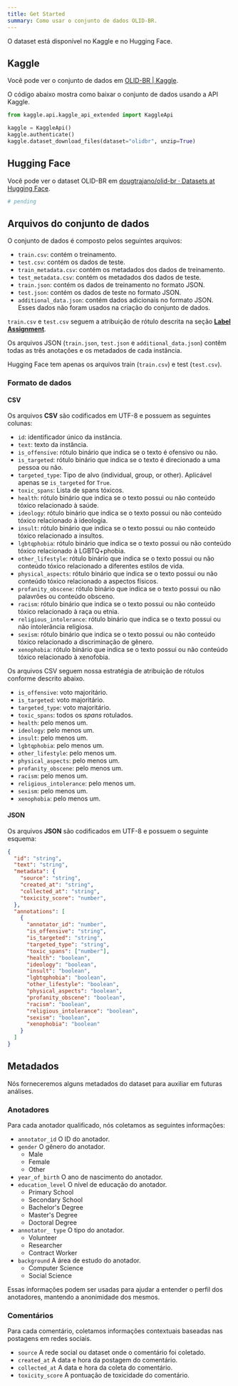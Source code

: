 ```yaml
---
title: Get Started
summary: Como usar o conjunto de dados OLID-BR.
---
```


O dataset está disponível no Kaggle e no Hugging Face.

## Kaggle

Você pode ver o conjunto de dados em [OLID-BR | Kaggle](https://www.kaggle.com/datasets/dougtrajano/olidbr).

O código abaixo mostra como baixar o conjunto de dados usando a API Kaggle.

```python
from kaggle.api.kaggle_api_extended import KaggleApi

kaggle = KaggleApi()
kaggle.authenticate()
kaggle.dataset_download_files(dataset="olidbr", unzip=True)
```

## Hugging Face

Você pode ver o dataset OLID-BR em [dougtrajano/olid-br · Datasets at Hugging Face](https://huggingface.co/datasets/dougtrajano/olid-br).

```python
# pending
```

## Arquivos do conjunto de dados

O conjunto de dados é composto pelos seguintes arquivos:

- `train.csv`: contém o treinamento.
- `test.csv`: contém os dados de teste.
- `train_metadata.csv`: contém os metadados dos dados de treinamento.
- `test_metadata.csv`: contém os metadados dos dados de teste.
- `train.json`: contém os dados de treinamento no formato JSON.
- `test.json`: contém os dados de teste no formato JSON.
- `additional_data.json`: contém dados adicionais no formato JSON. Esses dados não foram usados na criação do conjunto de dados.

`train.csv` e `test.csv` seguem a atribuição de rótulo descrita na seção [**Label Assignment**](#label-assignment).

Os arquivos JSON (`train.json`, `test.json` e `additional_data.json`) contêm todas as três anotações e os metadados de cada instância.

Hugging Face tem apenas os arquivos train (`train.csv`) e test (`test.csv`).

### Formato de dados

#### CSV

Os arquivos **CSV** são codificados em UTF-8 e possuem as seguintes colunas:

- `id`: identificador único da instância.
- `text`: texto da instância.
- `is_offensive`: rótulo binário que indica se o texto é ofensivo ou não.
- `is_targeted`: rótulo binário que indica se o texto é direcionado a uma pessoa ou não.
- `targeted_type`: Tipo de alvo (individual, group, or other). Aplicável apenas se `is_targeted` for `True`.
- `toxic_spans`: Lista de spans tóxicos.
- `health`: rótulo binário que indica se o texto possui ou não conteúdo tóxico relacionado à saúde.
- `ideology`: rótulo binário que indica se o texto possui ou não conteúdo tóxico relacionado à ideologia.
- `insult`: rótulo binário que indica se o texto possui ou não conteúdo tóxico relacionado a insultos.
- `lgbtqphobia`: rótulo binário que indica se o texto possui ou não conteúdo tóxico relacionado à LGBTQ+phobia.
- `other_lifestyle`: rótulo binário que indica se o texto possui ou não conteúdo tóxico relacionado a diferentes estilos de vida.
- `physical_aspects`: rótulo binário que indica se o texto possui ou não conteúdo tóxico relacionado a aspectos físicos.
- `profanity_obscene`: rótulo binário que indica se o texto possui ou não palavrões ou conteúdo obsceno.
- `racism`: rótulo binário que indica se o texto possui ou não conteúdo tóxico relacionado à raça ou etnia.
- `religious_intolerance`: rótulo binário que indica se o texto possui ou não intolerância religiosa.
- `sexism`: rótulo binário que indica se o texto possui ou não conteúdo tóxico relacionado a discriminação de gênero.
- `xenophobia`: rótulo binário que indica se o texto possui ou não conteúdo tóxico relacionado à xenofobia.

Os arquivos CSV seguem nossa estratégia de atribuição de rótulos conforme descrito abaixo.

- `is_offensive`: voto majoritário.
- `is_targeted`: voto majoritário.
- `targeted_type`: voto majoritário.
- `toxic_spans`: todos os *spans* rotulados.
- `health`: pelo menos um.
- `ideology`: pelo menos um.
- `insult`: pelo menos um.
- `lgbtqphobia`: pelo menos um.
- `other_lifestyle`: pelo menos um.
- `physical_aspects`: pelo menos um.
- `profanity_obscene`: pelo menos um.
- `racism`: pelo menos um.
- `religious_intolerance`: pelo menos um.
- `sexism`: pelo menos um.
- `xenophobia`: pelo menos um.

#### JSON

Os arquivos **JSON** são codificados em UTF-8 e possuem o seguinte esquema:

```json
{
  "id": "string",
  "text": "string",
  "metadata": {
    "source": "string",
    "created_at": "string",
    "collected_at": "string",
    "toxicity_score": "number",
  },
  "annotations": [
    {
      "annotator_id": "number",
      "is_offensive": "string",
      "is_targeted": "string",
      "targeted_type": "string",
      "toxic_spans": ["number"],
      "health": "boolean",
      "ideology": "boolean",
      "insult": "boolean",
      "lgbtqphobia": "boolean",
      "other_lifestyle": "boolean",
      "physical_aspects": "boolean",
      "profanity_obscene": "boolean",
      "racism": "boolean",
      "religious_intolerance": "boolean",
      "sexism": "boolean",
      "xenophobia": "boolean"
    }
  ]
}
```

## Metadados

Nós forneceremos alguns metadados do dataset para auxiliar em futuras análises.

### Anotadores

Para cada anotador qualificado, nós coletamos as seguintes informações:

- `annotator_id` O ID do anotador.
- `gender` O gênero do anotador.
    - Male
    - Female
    - Other
- `year_of_birth` O ano de nascimento do anotador.
- `education_level` O nível de educação do anotador.
    - Primary School
    - Secondary School
    - Bachelor's Degree
    - Master's Degree
    - Doctoral Degree
- `annotator_ type` O tipo do anotador.
    - Volunteer
    - Researcher
    - Contract Worker
- `background` A área de estudo do anotador.
    - Computer Science
    - Social Science

Essas informações podem ser usadas para ajudar a entender o perfil dos anotadores, mantendo a anonimidade dos mesmos.

### Comentários

Para cada comentário, coletamos informações contextuais baseadas nas postagens em redes sociais.

- `source` A rede social ou dataset onde o comentário foi coletado.
- `created_at` A data e hora da postagem do comentário.
- `collected_at` A data e hora da coleta do comentário.
- `toxicity_score` A pontuação de toxicidade do comentário.